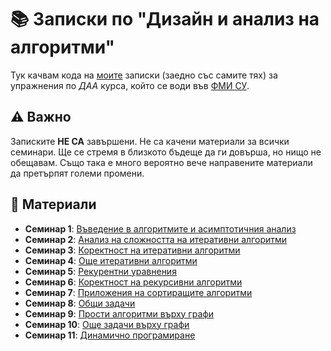 # :books: Записки по "Дизайн и анализ на алгоритми"

Тук качвам кода на [моите](https://github.com/toduko) записки (заедно със самите тях) за упражнения по _ДАА_ курса, който се води във [ФМИ СУ](https://fmi.uni-sofia.bg/).

## :warning: Важно

Записките **НЕ СА** завършени.
Не са качени материали за всички семинари.
Ще се стремя в близкото бъдеще да ги довърша, но нищо не обещавам.
Също така е много вероятно вече направените материали да претърпят големи промени.

## :dart: Материали

- **Семинар 1**: [Въведение в алгоритмите и асимптотичния анализ](seminar-01/notes.pdf)
- **Семинар 2**: [Анализ на сложността на итеративни алгоритми](seminar-02/notes.pdf)
- **Семинар 3**: [Коректност на итеративни алгоритми](seminar-03/notes.pdf)
- **Семинар 4**: [Още итеративни алгоритми](seminar-04/notes.pdf)
- **Семинар 5**: [Рекурентни уравнения](seminar-05/notes.pdf)
- **Семинар 6**: [Коректност на рекурсивни алгоритми](seminar-06/notes.pdf)
- **Семинар 7**: [Приложения на сортиращите алгоритми](seminar-07/notes.pdf)
- **Семинар 8**: [Общи задачи](seminar-08/notes.pdf)
- **Семинар 9**: [Прости алгоритми върху графи](seminar-09/notes.pdf)
- **Семинар 10**: [Още задачи върху графи](seminar-10/notes.pdf)
- **Семинар 11**: [Динамично програмиране](seminar-11/notes.pdf)
